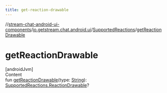 ```yaml
---
title: get-reaction-drawable
---
```

//[stream-chat-android-ui-components](../../../index.md)/[io.getstream.chat.android.ui](../index.md)/[SupportedReactions](index.md)/[getReactionDrawable](getReactionDrawable.md)



# getReactionDrawable  
[androidJvm]  
Content  
fun [getReactionDrawable](getReactionDrawable.md)(type: [String](https://kotlinlang.org/api/latest/jvm/stdlib/kotlin/-string/index.html)): [SupportedReactions.ReactionDrawable](ReactionDrawable/index.md)?  



